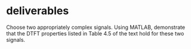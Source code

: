 # deliverables
Choose two appropriately complex signals. Using MATLAB, demonstrate that the DTFT properties listed in Table 4.5 of the text hold for these two signals. 
